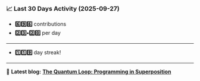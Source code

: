 <!--START_STATS-->
### 📈 Last 30 Days Activity (2025-09-27)  
- **6️⃣9️⃣6️⃣** contributions  
- **2️⃣3️⃣•2️⃣0️⃣** per day
---
- **1️⃣1️⃣9️⃣** day streak!
---
📝 **Latest blog:** [**The Quantum Loop: Programming in Superposition**](https://andriak.com/blog/quantum-loop)
<!--END_STATS-->
